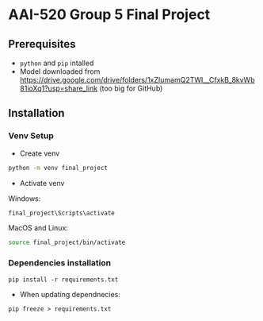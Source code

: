 # AAI-520 Group 5 Final Project

## Prerequisites 

* `python` and `pip` intalled
* Model downloaded from https://drive.google.com/drive/folders/1xZIumamQ2TWI__CfxkB_8kvWb81ioXq1?usp=share_link (too big for GitHub)

## Installation 

### Venv Setup

* Create venv

```sh
python -m venv final_project
```

* Activate venv 

Windows: 

```sh
final_project\Scripts\activate
```

MacOS and Linux: 


```sh
source final_project/bin/activate
```

### Dependencies installation 

```
pip install -r requirements.txt 
```

* When updating dependnecies: 

```
pip freeze > requirements.txt
```
